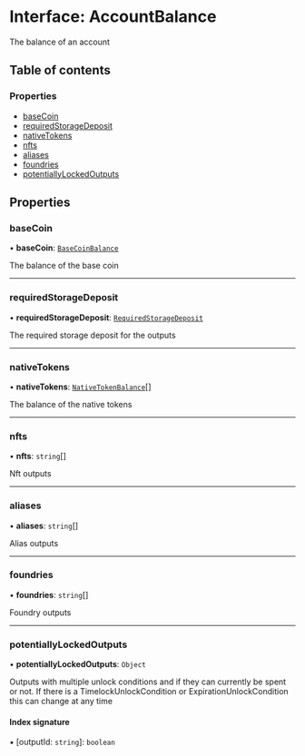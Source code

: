 # Interface: AccountBalance

The balance of an account

## Table of contents

### Properties

- [baseCoin](AccountBalance.md#basecoin)
- [requiredStorageDeposit](AccountBalance.md#requiredstoragedeposit)
- [nativeTokens](AccountBalance.md#nativetokens)
- [nfts](AccountBalance.md#nfts)
- [aliases](AccountBalance.md#aliases)
- [foundries](AccountBalance.md#foundries)
- [potentiallyLockedOutputs](AccountBalance.md#potentiallylockedoutputs)

## Properties

### baseCoin

• **baseCoin**: [`BaseCoinBalance`](BaseCoinBalance.md)

The balance of the base coin

---

### requiredStorageDeposit

• **requiredStorageDeposit**: [`RequiredStorageDeposit`](RequiredStorageDeposit.md)

The required storage deposit for the outputs

---

### nativeTokens

• **nativeTokens**: [`NativeTokenBalance`](NativeTokenBalance.md)[]

The balance of the native tokens

---

### nfts

• **nfts**: `string`[]

Nft outputs

---

### aliases

• **aliases**: `string`[]

Alias outputs

---

### foundries

• **foundries**: `string`[]

Foundry outputs

---

### potentiallyLockedOutputs

• **potentiallyLockedOutputs**: `Object`

Outputs with multiple unlock conditions and if they can currently be spent or not. If there is a
TimelockUnlockCondition or ExpirationUnlockCondition this can change at any time

#### Index signature

▪ [outputId: `string`]: `boolean`
